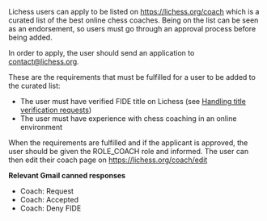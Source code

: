 Lichess users can apply to be listed on https://lichess.org/coach which is a curated list of the best online chess coaches. Being on the list can be seen as an endorsement, so users must go through an approval process before being added.

In order to apply, the user should send an application to contact@lichess.org.

These are the requirements that must be fulfilled for a user to be added to the curated list:
* The user must have verified FIDE title on Lichess (see [Handling title verification requests](Handling-title-verification-requests))
* The user must have experience with chess coaching in an online environment

When the requirements are fulfilled and if the applicant is approved, the user should be given the ROLE_COACH role and informed. The user can then edit their coach page on https://lichess.org/coach/edit

**Relevant Gmail canned responses**
* Coach: Request
* Coach: Accepted
* Coach: Deny FIDE